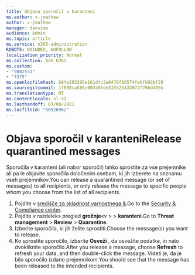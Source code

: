 ```yaml
---
title: Objava sporočil v karanteni
ms.author: v-jmathew
author: v-jmathew
manager: dansimp
audience: Admin
ms.topic: article
ms.service: o365-administration
ROBOTS: NOINDEX, NOFOLLOW
localization_priority: Normal
ms.collection: Adm_O365
ms.custom:
- "9002531"
- "7375"
ms.openlocfilehash: b8fe293295e161dfc2a6476f16574febfb92bf29
ms.sourcegitcommit: 1f998ca586c90330fde515525432072f766d485b
ms.translationtype: MT
ms.contentlocale: sl-SI
ms.lasthandoff: 03/08/2021
ms.locfileid: "50526962"
---
```

# <a name="release-quarantined-messages"></a><span data-ttu-id="4779b-102">Objava sporočil v karanteni</span><span class="sxs-lookup"><span data-stu-id="4779b-102">Release quarantined messages</span></span>

<span data-ttu-id="4779b-103">Sporočila v karanteni (ali nabor sporočil) lahko sprostite za vse prejemnike ali pa le objavite sporočila določenim osebam, ki jih izberete na seznamu vseh prejemnikov.</span><span class="sxs-lookup"><span data-stu-id="4779b-103">You can release a quarantined message (or set of messages) to all recipients, or only release the message to specific people whom you choose from the list of all recipients.</span></span>

1. <span data-ttu-id="4779b-104">Pojdite v [središče za skladnost varnostnega &](https://go.microsoft.com/fwlink/p/?linkid=2077143).</span><span class="sxs-lookup"><span data-stu-id="4779b-104">Go to the [Security & Compliance center](https://go.microsoft.com/fwlink/p/?linkid=2077143).</span></span>
2. <span data-ttu-id="4779b-105">Pojdite v razdelek» pregled **grožnje**«v  >    >  **karanteni**.</span><span class="sxs-lookup"><span data-stu-id="4779b-105">Go to **Threat management** > **Review** > **Quarantine**.</span></span>
3. <span data-ttu-id="4779b-106">Izberite sporočila, ki jih želite sprostiti.</span><span class="sxs-lookup"><span data-stu-id="4779b-106">Choose the message(s) you want to release.</span></span>
4. <span data-ttu-id="4779b-107">Ko sprostite sporočilo, izberite **Osveži** , da osvežite podatke, in nato dvokliknite sporočilo.</span><span class="sxs-lookup"><span data-stu-id="4779b-107">After you release a message, choose **Refresh** to refresh your data, and then double-click the message.</span></span> <span data-ttu-id="4779b-108">Videti je, da je bilo sporočilo izdano prejemnikom.</span><span class="sxs-lookup"><span data-stu-id="4779b-108">You should see that the message has been released to the intended recipients.</span></span>
